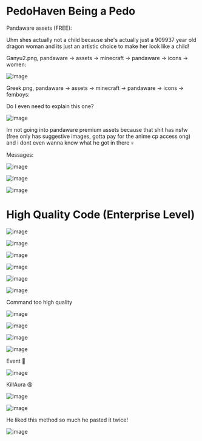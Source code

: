 # PedoHaven Being a Pedo

Pandaware assets (FREE):

Uhm shes actually not a child because she's actually just a 909937 year old dragon woman and its just an artistic choice to make her look like a child!

Ganyu2.png, pandaware -> assets -> minecraft -> pandaware -> icons -> women:

![image](https://user-images.githubusercontent.com/93102482/219701946-352bd77b-98c8-4a2b-9e9c-ebae732099a8.png)


Greek.png, pandaware -> assets -> minecraft -> pandaware -> icons -> femboys:

Do I even need to explain this one?

![image](https://user-images.githubusercontent.com/93102482/219703134-924db175-eb58-4487-bc2e-edc0048f390e.png)


Im not going into pandaware premium assets because that shit has nsfw (free only has suggestive images, gotta pay for the anime cp access ong) and i dont even wanna know what he got in there 💀


Messages:

![image](https://user-images.githubusercontent.com/93102482/219702448-6f7bdaef-f0e3-48c4-8430-5d7202641541.png)


![image](https://user-images.githubusercontent.com/93102482/219702491-1792b4c8-c875-4371-a014-baaee26efcd7.png)


![image](https://user-images.githubusercontent.com/93102482/219702510-f43a2471-55a5-4536-9259-45c4bffd78f9.png)




# High Quality Code (Enterprise Level)

![image](https://user-images.githubusercontent.com/93102482/219499427-b58e2b19-8559-4d63-a1ec-26d3439fb861.png)

![image](https://user-images.githubusercontent.com/93102482/219499476-24e901a1-7294-463d-abb5-3c3dacd0729c.png)

![image](https://user-images.githubusercontent.com/93102482/219499495-4570b9f6-fe55-4e89-8762-e7d94065c391.png)

![image](https://user-images.githubusercontent.com/93102482/219499518-bc82113e-be26-4fc0-bbdb-8e9fb52978e8.png)

![image](https://user-images.githubusercontent.com/93102482/219499563-d332115c-c659-4c10-bb76-b59ce4fb7dc9.png)

![image](https://user-images.githubusercontent.com/93102482/219699631-4d6a8a66-ae31-45b7-baef-d168d8ba254b.png)


Command too high quality

![image](https://user-images.githubusercontent.com/93102482/219700010-eed8d48d-2bcf-47fe-bebb-84966850204b.png)

![image](https://user-images.githubusercontent.com/93102482/219700049-24910b55-2e4b-4588-8a0c-3fef89549fb7.png)

![image](https://user-images.githubusercontent.com/93102482/219700160-48cf1960-f66c-4bce-9bd3-6399fffe7fa6.png)

![image](https://user-images.githubusercontent.com/93102482/219700287-fa6f4db6-0df5-4648-a1d2-d990151174de.png)


Event 🤤

![image](https://user-images.githubusercontent.com/93102482/219700409-d4a129b3-8f05-4af9-a5be-7efadb405df5.png)


KillAura 😩

![image](https://user-images.githubusercontent.com/93102482/219700812-31ceea45-8d23-4b41-a420-1b0848790b69.png)

![image](https://user-images.githubusercontent.com/93102482/219700850-ff8da854-945a-4303-a217-895ee8567460.png)



He liked this method so much he pasted it twice!


![image](https://user-images.githubusercontent.com/93102482/219701087-2b2075db-e608-4648-ac25-ce7da6710d56.png)

